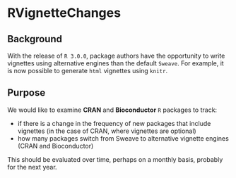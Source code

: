 # RVignetteChanges

## Background

With the release of `R 3.0.0`, package authors have the opportunity to write vignettes using alternative engines than the default `Sweave`. For example, it is now possible to generate `html` vignettes using `knitr`. 

## Purpose


We would like to examine **CRAN** and **Bioconductor** `R` packages to track:

  * if there is a change in the frequency of new packages that include vignettes (in the case of CRAN, where vignettes are optional)
  * how many packages switch from Sweave to alternative vignette engines (CRAN and Bioconductor)

This should be evaluated over time, perhaps on a monthly basis, probably for the next year.
